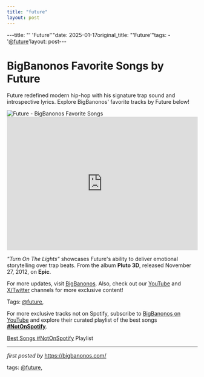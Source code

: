 ```yaml
---
title: "future"
layout: post
---
```

---title: "' 'Future''"date: 2025-01-17original_title: "'Future'"tags:  - '[@future](/tags/future/)'layout: post---<!-- Title of the Post --><h1 >BigBanonos Favorite Songs by Future</h1> <!-- Introductory Text --><p >Future redefined modern hip-hop with his signature trap sound and introspective lyrics. Explore BigBanonos' favorite tracks by Future below!</p> <!-- Featured Image --><div > <img src="https://thisis-images.spotifycdn.com/37i9dQZF1DZ06evO133u6s-default.jpg" alt="Future - BigBanonos Favorite Songs" /></div> <!-- Spotify Embed --><div > <iframe src="https://open.spotify.com/embed/playlist/0eFrkUxz59hntkqckXgkWM?utm_source=generator" width="100%" height="352" frameborder="0" allowfullscreen="" allow="autoplay; clipboard-write; encrypted-media; fullscreen; picture-in-picture" loading="lazy"></iframe></div> <!-- Song Information --><div > <p><em>"Turn On The Lights"</em> showcases Future's ability to deliver emotional storytelling over trap beats. From the album <strong>Pluto 3D</strong>, released November 27, 2012, on <strong>Epic</strong>.</p></div> <!-- Footer Links --><div > <p>For more updates, visit <a href="https://bigbanonos.com/" target="_blank">BigBanonos</a>. Also, check out our <a href="https://www.youtube.com/[@BigBanonos](/tags/BigBanonos/)" target="_blank">YouTube</a> and <a href="https://x.com/bigbanonos" target="_blank">X/Twitter</a> channels for more exclusive content!</p></div> <!-- Tags --><p >Tags: [@future](/tags/future/),</p><!--Subscribe and Playlist Links--><div>    <p>For more exclusive tracks not on Spotify, subscribe to <a href="https://www.youtube.com/[@BigBanonos](/tags/BigBanonos/)" target="_blank">BigBanonos on YouTube</a> and explore their curated playlist of the best songs <strong>[#NotOnSpotify](/tags/NotOnSpotify/)</strong>.</p>    <p><a href="https://www.youtube.com/playlist?list=PLtuNtuTatqI0kFahUCbtbfenC_ET5O_tr" target="_blank">Best Songs [#NotOnSpotify](/tags/NotOnSpotify/) Playlist<br /></a></p></div><hr /><p><em>first posted by</em> <a href="https://bigbanonos.com/" rel="noopener" target="_new">https://bigbanonos.com/</a></p><p>tags: [@future](/tags/future/),</p>